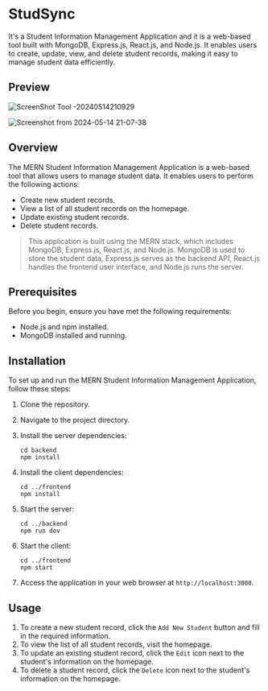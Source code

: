 # StudSync
It's a Student Information Management Application and it is a web-based tool built with MongoDB, Express.js, React.js, and Node.js. It enables users to create, update, view, and delete student records, making it easy to manage student data efficiently.

## Preview
![ScreenShot Tool -20240514210929](https://github.com/Man0sh-r0y/Student-Information-Management-Application/assets/96605313/73d51add-0dac-44d1-b47d-d4fa340c72b6)

![Screenshot from 2024-05-14 21-07-38](https://github.com/Man0sh-r0y/Student-Information-Management-Application/assets/96605313/ca951cb8-66b1-4ec9-967f-ea9e6efe7d45)

## Overview

The MERN Student Information Management Application is a web-based tool that allows users to manage student data. It enables users to perform the following actions:
- Create new student records.
- View a list of all student records on the homepage.
- Update existing student records.
- Delete student records.

>This application is built using the MERN stack, which includes MongoDB, Express.js, React.js, and Node.js. MongoDB is used to store the student data, Express.js serves as the backend API, React.js handles the frontend user interface, and Node.js runs the server.

## Prerequisites

Before you begin, ensure you have met the following requirements:

- Node.js and npm installed.
- MongoDB installed and running.

## Installation

To set up and run the MERN Student Information Management Application, follow these steps:

1. Clone the repository.

2. Navigate to the project directory.

3. Install the server dependencies:

   ```
   cd backend
   npm install
   ```

4. Install the client dependencies:

   ```
   cd ../frontend
   npm install
   ```

6. Start the server:

   ```
   cd ../backend
   npm run dev
   ```

7. Start the client:

   ```
   cd ../frontend
   npm start
   ```

8. Access the application in your web browser at `http://localhost:3000`.

## Usage

1. To create a new student record, click the `Add New Student` button and fill in the required information.
2. To view the list of all student records, visit the homepage.
3. To update an existing student record, click the `Edit` icon next to the student's information on the homepage.
4. To delete a student record, click the `Delete` icon next to the student's information on the homepage.

